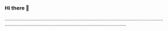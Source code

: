 ### Hi there 👋

...........................................................................................................................................................................................................................
